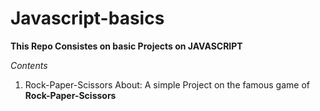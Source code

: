 # Javascript-basics

**This Repo Consistes on basic Projects on JAVASCRIPT**

_Contents_

1. Rock-Paper-Scissors
About: A simple Project on the famous game of **Rock-Paper-Scissors**

